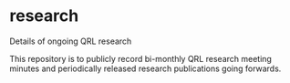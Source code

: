 # research
Details of ongoing QRL research

This repository is to publicly record bi-monthly QRL research meeting minutes and periodically released research publications going forwards.

